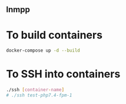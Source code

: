 ## lnmpp

# To build containers
```zsh
docker-compose up -d --build
```

# To SSH into containers
```bash
./ssh [container-name]
# ./ssh test-php7.4-fpm-1
```